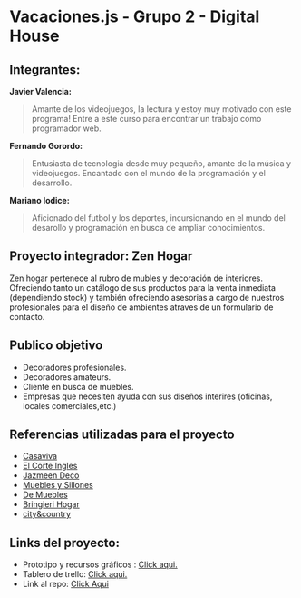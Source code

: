 # Vacaciones.js - Grupo 2 - Digital House
## Integrantes:
  **Javier Valencia:**  
  >Amante de los videojuegos, la lectura y estoy muy motivado con este programa! Entre a este curso para encontrar un trabajo como programador web.  

  **Fernando Gorordo:**
  > Entusiasta de tecnologia desde muy pequeño, amante de la música y videojuegos. Encantado con el mundo de la programación y el desarrollo.  

  **Mariano Iodice:**  
  >Aficionado del futbol y los deportes, incursionando en el mundo del desarollo y programación en busca de ampliar conocimientos.

  ## Proyecto integrador: Zen Hogar
  Zen hogar pertenece al rubro de mubles y decoración de interiores. Ofreciendo tanto un catálogo de sus productos para la venta inmediata (dependiendo stock) y también ofreciendo asesorias a cargo de nuestros profesionales para el diseño de ambientes atraves de un formulario de contacto.

  ## Publico objetivo
  - Decoradores profesionales.
  - Decoradores amateurs.
  - Cliente en busca de muebles.
  - Empresas que necesiten ayuda con sus diseños interires (oficinas, locales comerciales,etc.)

  ## Referencias utilizadas para el proyecto
  * [Casaviva](https://www.casaviva.es/)
  * [El Corte Ingles](https://www.elcorteingles.es/#)
  * [Jazmeen Deco](https://www.jazmeendeco.com.ar/)
  * [Muebles y Sillones](https://mueblesysillones.com.ar/)
  * [De Muebles](https://www.demuebles.com.ar/)
  * [Bringieri Hogar](https://www.bringerihogar.com.ar/)
  * [city&country](https://www.cityandcountrymuebles.com/)

  ## Links del proyecto:
  * Prototipo y recursos gráficos : [Click aqui.](https://drive.google.com/drive/folders/18SUJTDAlydAkLCtkEFmB0sS-CYTZuZPU?usp=sharing)  
  * Tablero de trello: [Click aqui.](https://trello.com/b/QsoOwSGN/digital-house-proyecto-integrador)
  * Link al repo: [Click Aqui](https://github.com/javierleovalen/grupo_2_zenHogar)